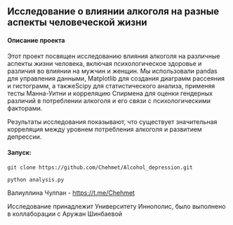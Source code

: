 ## Исследование о влиянии алкоголя на разные аспекты человеческой жизни

#### Описание проекта
Этот проект посвящен исследованию влияния алкоголя на различные аспекты жизни человека, включая психологическое здоровье и различия во влиянии на мужчин и женщин. Мы использовали pandas для управления данными, Matplotlib для создания диаграмм рассеяния и гистограмм, а такжеScipy для статистического анализа, применяя тесты Манна-Уитни и корреляцию Спирмена для оценки гендерных различий в потреблении алкоголя и его связи с психологическими факторами.

Результаты исследования показывают, что существует значительная корреляция между уровнем потребления алкоголя и развитием депрессии.

#### Запуск:

```
git clone https://github.com/Chehmet/Alcohol_depression.git
```

```
python analysis.py
```

Валиуллина Чулпан - https://t.me/Chehmet

Исследование принадлежит Университету Иннополис, было выполнено в коллаборации с Аружан Шинбаевой
